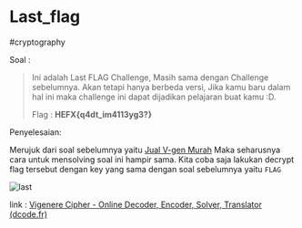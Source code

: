 # Last_flag
#cryptography 

Soal :
> Ini adalah Last FLAG Challenge, Masih sama dengan Challenge sebelumnya. Akan tetapi hanya berbeda versi, Jika kamu baru dalam hal ini maka challenge ini dapat dijadikan pelajaran buat kamu :D.  
> 
> Flag : **HEFX{q4dt_im4113yg3?}**

Penyelesaian:

Merujuk dari soal sebelumnya yaitu [Jual V-gen Murah](https://github.com/F4KEHOOMAN/CTFR_RasyidMF/blob/main/cryptography/Jual_V-Gen_murah.md) Maka seharusnya cara untuk mensolving soal ini hampir sama. Kita coba saja lakukan decrypt flag tersebut dengan key yang sama dengan soal sebelumnya yaitu `FLAG`

![last](https://user-images.githubusercontent.com/46299092/129998149-b658b919-e9dd-47fe-8ae0-5a63a58a9827.png)

link : [Vigenere Cipher - Online Decoder, Encoder, Solver, Translator (dcode.fr)](https://www.dcode.fr/vigenere-cipher)

